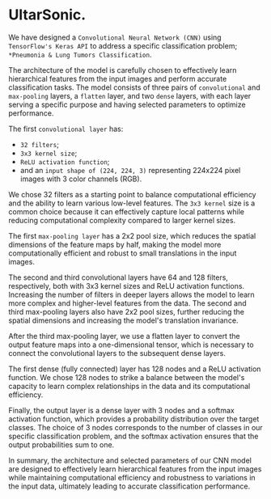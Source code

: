 # UltarSonic.

We have designed a `Convolutional Neural Network (CNN)` using `TensorFlow's Keras API` to address a specific classification problem; 
`*Pneumonia & Lung Tumors Classification`. 

The architecture of the model is carefully chosen to effectively learn hierarchical features from the input images and perform accurate classification tasks. The model consists of three pairs of `convolutional` and `max-pooling` layers, a `flatten` layer, and two `dense` layers, with each layer serving a specific purpose and having selected parameters to optimize performance.

The first `convolutional layer` has:
  * `32 filters`;
  * `3x3 kernel size`; 
  * `ReLU activation function`; 
  * and an `input shape of (224, 224, 3)` representing 224x224 pixel images with 3 color channels (RGB). 

We chose 32 filters as a starting point to balance computational efficiency and the ability to learn various low-level features. The `3x3 kernel` size is a common choice because it can effectively capture local patterns while reducing computational complexity compared to larger kernel sizes.

The first `max-pooling layer` has a 2x2 pool size, which reduces the spatial dimensions of the feature maps by half, making the model more computationally efficient and robust to small translations in the input images.

The second and third convolutional layers have 64 and 128 filters, respectively, both with 3x3 kernel sizes and ReLU activation functions. Increasing the number of filters in deeper layers allows the model to learn more complex and higher-level features from the data. The second and third max-pooling layers also have 2x2 pool sizes, further reducing the spatial dimensions and increasing the model's translation invariance.

After the third max-pooling layer, we use a flatten layer to convert the output feature maps into a one-dimensional tensor, which is necessary to connect the convolutional layers to the subsequent dense layers.

The first dense (fully connected) layer has 128 nodes and a ReLU activation function. We chose 128 nodes to strike a balance between the model's capacity to learn complex relationships in the data and its computational efficiency.

Finally, the output layer is a dense layer with 3 nodes and a softmax activation function, which provides a probability distribution over the target classes. The choice of 3 nodes corresponds to the number of classes in our specific classification problem, and the softmax activation ensures that the output probabilities sum to one.

In summary, the architecture and selected parameters of our CNN model are designed to effectively learn hierarchical features from the input images while maintaining computational efficiency and robustness to variations in the input data, ultimately leading to accurate classification performance.

